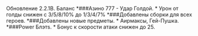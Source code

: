 Обновление 2.2.1B. Баланс
  *###Азино 777 - Удар Голдой.
    * Урон от голды снижен с 3/5/8/10% до 1/3/4/7%
  *###Добавлены сборки для всех героев.
  *###Добавлены новые предметы.
    * Аирмаксы, Гей-Пушка.
  *###Power Блэтs.
    * Бонус к скорости атаки снижен до 25.
	